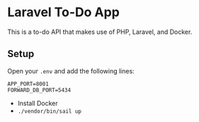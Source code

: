 # Laravel To-Do App

This is a to-do API that makes use of PHP, Laravel, and Docker.

## Setup

Open your `.env` and add the following lines:

````
APP_PORT=8001
FORWARD_DB_PORT=5434
````

- Install Docker
- `./vendor/bin/sail up`
